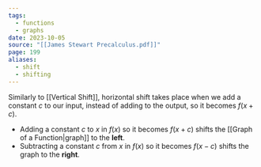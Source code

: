 ```yaml
---
tags:
  - functions
  - graphs
date: 2023-10-05
source: "[[James Stewart Precalculus.pdf]]"
page: 199
aliases:
  - shift
  - shifting
---
```

Similarly to [[Vertical Shift]], horizontal shift takes place when we add a constant $c$ to our input, instead of adding to the output, so it becomes $f(x+c)$.
- Adding a constant $c$ to $x$ in $f(x)$ so it becomes $f(x+c)$ shifts the [[Graph of a Function|graph]] to the **left**.
- Subtracting a constant $c$ from $x$ in $f(x)$ so it becomes $f(x-c)$ shifts the graph to the **right**.
